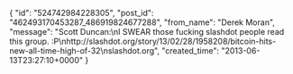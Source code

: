  {
   "id": "524742984228305",
   "post_id": "462493170453287_486919824677288",
   "from_name": "Derek Moran",
   "message": "Scott Duncan:\nI SWEAR those fucking slashdot people read this group. :P\nhttp://slashdot.org/story/13/02/28/1958208/bitcoin-hits-new-all-time-high-of-32\nslashdot.org",
   "created_time": "2013-06-13T23:27:10+0000"
 }
